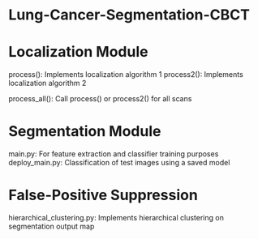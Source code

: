 # Lung-Cancer-Segmentation-CBCT

# Localization Module

process(): Implements localization algorithm 1
process2(): Implements localization algorithm 2

process_all(): Call process() or process2() for all scans

# Segmentation Module

main.py: For feature extraction and classifier training purposes
deploy_main.py: Classification of test images using a saved model

# False-Positive Suppression

hierarchical_clustering.py: Implements hierarchical clustering on segmentation output map
